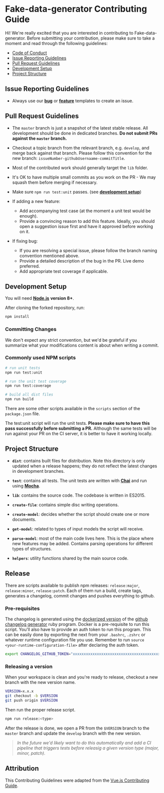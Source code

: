 # Fake-data-generator Contributing Guide

Hi! We're really excited that you are interested in contributing to Fake-data-generator. Before submitting your contribution, please make sure to take a moment and read through the following guidelines:

+   [Code of Conduct](https://github.com/Cambalab/fake-data-generator/blob/master/.github/CODE_OF_CONDUCT.md)
+   [Issue Reporting Guidelines](#issue-reporting-guidelines)
+   [Pull Request Guidelines](#pull-request-guidelines)
+   [Development Setup](#development-setup)
+   [Project Structure](#project-structure)

## Issue Reporting Guidelines

- Always use our [**bug**](https://github.com/Cambalab/fake-data-generator/issues/new?assignees=&labels=&template=bug_report.md&title=) or [**feature**](https://github.com/Cambalab/fake-data-generator/issues/new?assignees=&labels=&template=feature_request.md&title=) templates to create an issue.

## Pull Request Guidelines

+  The `master` branch is just a snapshot of the latest stable release. All development should be done in dedicated branches. **Do not submit PRs against the `master` branch.**

+  Checkout a topic branch from the relevant branch, e.g. `develop`, and merge back against that branch. Please follow this convention for the new branch: `issueNumber-githubUsernaame-commitTitle`.

+  Most of the contributed work should generally target the `lib` folder.

+  It's OK to have multiple small commits as you work on the PR - We may squash them before merging if necessary.

+   Make sure `npm run test:unit` passes. (see [**development setup**](#development-setup))

+   If adding a new feature:
    +   Add accompanying test case (at the moment a unit test would be enough).
    +   Provide a convincing reason to add this feature. Ideally, you should open a suggestion issue first and have it approved before working on it.

+   If fixing bug:
    +   If you are resolving a special issue, please follow the branch naming convention mentioned above.
    +   Provide a detailed description of the bug in the PR. Live demo preferred.
    +   Add appropriate test coverage if applicable.

## Development Setup

You will need [**Node.js**](http://nodejs.org) **version 8+**.

After cloning the forked repository, run:

```bash
npm install
```

### Committing Changes

We don't expect any strict convention, but we'd be grateful if you summarize what your modifications content is about when writing a commit.

### Commonly used NPM scripts

``` bash
# run unit tests
npm run test:unit

# run the unit test coverage
npm run test:coverage

# build all dist files
npm run build
```

There are some other scripts available in the `scripts` section of the `package.json` file.

The test:unit script will run the unit tests. **Please make sure to have this pass successfully before submitting a PR.** Although the same tests will be run against your PR on the CI server, it is better to have it working locally.

## Project Structure

+   **`dist`**: contains built files for distribution. Note this directory is only updated when a release happens; they do not reflect the latest changes in development branches.

+   **`test`**: contains all tests. The unit tests are written with [**Chai**](https://www.chaijs.com/) and run using [**Mocha**](https://mochajs.org/).

+   **`lib`**: contains the source code. The codebase is written in ES2015.

  +   **`create-file`**: contains simple disc writing operations.

  +   **`create-model`**: decides whether the script should create one or more documents.
  
  +   **`get-model`**: related to types of input models the script will receive.

  +   **`parse-model`**: most of the main code lives here. This is the place where new features may be added. Contains parsing operations for different types of structures.

  +   **`helpers`**: utility functions shared by the main source code.

## Release

There are scripts available to publish npm releases: `release:major`, `release:minor`, `release:patch`. Each of them run a build, create tags, generates a changelog, commit changes and pushes everything to github.

### Pre-requisites

The changelog is generated using the [dockerized version](https://github.com/github-changelog-generator/docker-github-changelog-generator) of the [github changelog generator](https://github.com/github-changelog-generator/github-changelog-generator) ruby program. Docker is a pre-requisite to run this script. You'll also have to provide an auth token to run this program. This can be easily done by exporting the next from your `.bashrc`, `.zshrc` or whatever runtime configuration file you use. Remember to run `source <your-runtime-configuration-file>` after declaring the auth token.

```bash
export CHANGELOG_GITHUB_TOKEN="xxxxxxxxxxxxxxxxxxxxxxxxxxxxxxxxxxxxxxxx"
```

### Releasing a version

When your workspace is clean and you're ready to release, checkout a new branch with the new version name.

```bash
VERSION=x.x.x
git checkout -b $VERSION
git push origin $VERSION
```

Then run the proper release script.

```bash
npm run release:<type>
```

After the release is done, we open a PR from the `$VERSION` branch to the `master` branch and update the `develop` branch with the new version.

> *In the future we'd likely want to do this automatically and add a CI pipeline that triggers tests before releasig a given version type (major, minor, patch)*.

## Attribution

This Contributing Guidelines were adapted from the [Vue.js Contributing Guide][vue-js-contributing-guide].

[vue-js-contributing-guide]: https://github.com/vuejs/vue/blob/dev/.github/CONTRIBUTING.md
